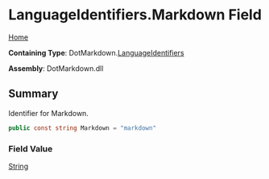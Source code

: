 # LanguageIdentifiers\.Markdown Field

[Home](../../../README.md)

**Containing Type**: DotMarkdown\.[LanguageIdentifiers](../README.md)

**Assembly**: DotMarkdown\.dll

## Summary

Identifier for Markdown\.

```csharp
public const string Markdown = "markdown"
```

### Field Value

[String](https://docs.microsoft.com/en-us/dotnet/api/system.string)

